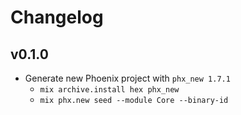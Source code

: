 # Changelog

## v0.1.0

- Generate new Phoenix project with `phx_new 1.7.1`
  - `mix archive.install hex phx_new`
  - `mix phx.new seed --module Core --binary-id`
